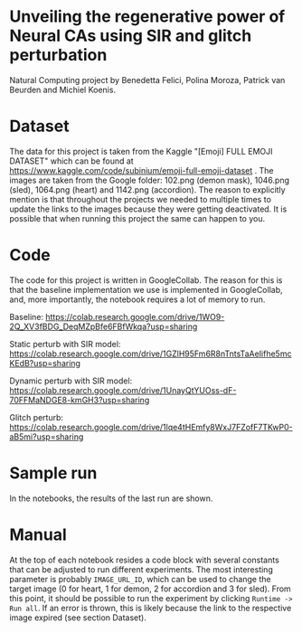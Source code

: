# Unveiling the regenerative power of Neural CAs using SIR and glitch perturbation
Natural Computing project by Benedetta Felici, Polina Moroza, Patrick van Beurden and Michiel Koenis.

# Dataset 
The data for this project is taken from the Kaggle "[Emoji] FULL EMOJI DATASET" which can be found at https://www.kaggle.com/code/subinium/emoji-full-emoji-dataset .
The images are taken from the Google folder: 102.png (demon mask), 1046.png (sled), 1064.png (heart) and 1142.png (accordion). The reason to explicitly mention is that throughout the projects we needed to multiple times to update the links to the images because they were getting deactivated. It is possible that when running this project the same can happen to you.

# Code
The code for this project is written in GoogleCollab. The reason for this is that the baseline implementation we use is implemented in GoogleCollab, and, more importantly, the notebook requires a lot of memory to run.

Baseline: https://colab.research.google.com/drive/1WO9-2Q_XV3fBDG_DeqMZpBfe6FBfWkqa?usp=sharing

Static perturb with SIR model: https://colab.research.google.com/drive/1GZlH95Fm6R8nTntsTaAeIifhe5mcKEdB?usp=sharing

Dynamic perturb with SIR model: https://colab.research.google.com/drive/1UnayQtYUOss-dF-70FFMaNDGE8-kmGH3?usp=sharing

Glitch perturb: https://colab.research.google.com/drive/1lqe4tHEmfy8WxJ7FZofF7TKwP0-aB5mi?usp=sharing

# Sample run
In the notebooks, the results of the last run are shown.

# Manual

At the top of each notebook resides a code block with several constants that can be adjusted to run different experiments. The most interesting parameter is probably `IMAGE_URL_ID`, which can be used to change the target image (0 for heart, 1 for demon, 2 for accordion and 3 for sled). From this point, it should be possible to run the experiment by clicking `Runtime -> Run all`. If an error is thrown, this is likely because the link to the respective image expired (see section Dataset).

